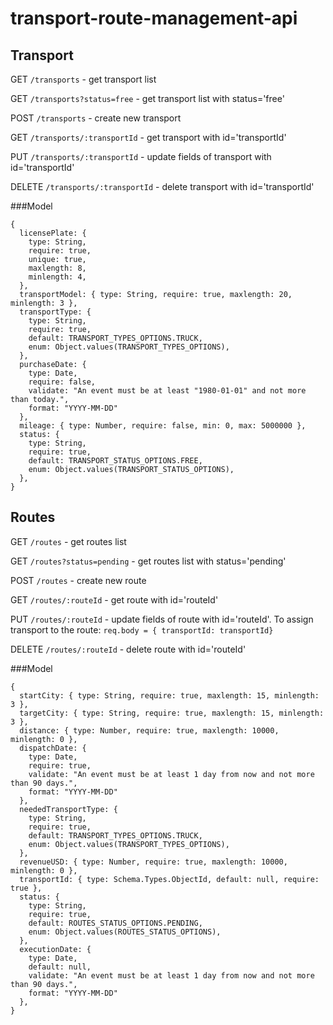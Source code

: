 # transport-route-management-api

## Transport
GET `/transports` - get transport list

GET `/transports?status=free` - get transport list with status='free'

POST `/transports` - create new transport

GET `/transports/:transportId` - get transport with id='transportId'

PUT `/transports/:transportId` - update fields of transport with id='transportId'

DELETE `/transports/:transportId` - delete transport with id='transportId'

###Model

```
{
  licensePlate: {
    type: String,
    require: true,
    unique: true,
    maxlength: 8,
    minlength: 4,
  },
  transportModel: { type: String, require: true, maxlength: 20, minlength: 3 },
  transportType: {
    type: String,
    require: true,
    default: TRANSPORT_TYPES_OPTIONS.TRUCK,
    enum: Object.values(TRANSPORT_TYPES_OPTIONS),
  },
  purchaseDate: {
    type: Date,
    require: false,
    validate: "An event must be at least "1980-01-01" and not more than today.",
    format: "YYYY-MM-DD"
  },
  mileage: { type: Number, require: false, min: 0, max: 5000000 },
  status: {
    type: String,
    require: true,
    default: TRANSPORT_STATUS_OPTIONS.FREE,
    enum: Object.values(TRANSPORT_STATUS_OPTIONS),
  },
}
```

## Routes

GET `/routes` - get routes list

GET `/routes?status=pending` - get routes list with status='pending'

POST `/routes` - create new route

GET `/routes/:routeId` - get route with id='routeId'

PUT `/routes/:routeId` - update fields of route with id='routeId'. To assign transport to the route: `req.body = { transportId: transportId}`

DELETE `/routes/:routeId` - delete route with id='routeId'

###Model

```
{
  startCity: { type: String, require: true, maxlength: 15, minlength: 3 },
  targetCity: { type: String, require: true, maxlength: 15, minlength: 3 },
  distance: { type: Number, require: true, maxlength: 10000, minlength: 0 },
  dispatchDate: {
    type: Date,
    require: true,
    validate: "An event must be at least 1 day from now and not more than 90 days.",
    format: "YYYY-MM-DD"
  },
  neededTransportType: {
    type: String,
    require: true,
    default: TRANSPORT_TYPES_OPTIONS.TRUCK,
    enum: Object.values(TRANSPORT_TYPES_OPTIONS),
  },
  revenueUSD: { type: Number, require: true, maxlength: 10000, minlength: 0 },
  transportId: { type: Schema.Types.ObjectId, default: null, require: true },
  status: {
    type: String,
    require: true,
    default: ROUTES_STATUS_OPTIONS.PENDING,
    enum: Object.values(ROUTES_STATUS_OPTIONS),
  },
  executionDate: {
    type: Date,
    default: null,
    validate: "An event must be at least 1 day from now and not more than 90 days.",
    format: "YYYY-MM-DD"
  },
}
```